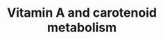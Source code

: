 ---
annotations:
- id: PW:0000141
  parent: classic metabolic pathway
  type: Pathway Ontology
  value: retinol metabolic pathway
- id: PW:0000135
  parent: classic metabolic pathway
  type: Pathway Ontology
  value: metabolic pathway of cofactors, vitamins, nutrients
- id: PW:0001116
  parent: signaling pathway
  type: Pathway Ontology
  value: vitamin A and metabolites signaling pathway
- id: CL:0000584
  parent: native cell
  type: Cell Type Ontology
  value: enterocyte
authors:
- Andra
- PaoloRomano
- AlexanderPico
- MaintBot
- Evelo
- Susan
- Thomas
- Khanspers
- AllanKuchinsky
- Anwesha
- Ddigles
- Egonw
- Mkutmon
- Zari
- Fehrhart
- DeSl
- Eweitz
- Conroy lipids
citedin:
- link: 10.1007/s13770-023-00621-1
  title: Reconstructed Human Skin with Hypodermis Shows Essential Role of Adipose
    Tissue in Skin Metabolism (2024)
- link: 10.1080/15622975.2023.2281514
  title: Interactive neuroinflammation pathways and transcriptomics-based identification
    of drugs and chemical compounds for schizophrenia (2023)
- link: 10.1177/11779322231155068
  title: 'New Insight Into Mechanisms of Hepatic Encephalopathy: An Integrative Analysis
    Approach to Identify Molecular Markers and Therapeutic Targets'
- link: 10.1016/j.compbiomed.2014.12.003
  title: Integrative epigenetic profiling analysis identifies DNA methylation changes
    associated with chronic alcohol consumption (2015)
communities:
- Micronutrients
description: This pathway is about carotenoid and vitamin A metabolism. The initial
  version was created by the NuGO focusteam on Carotenoid metabolism. It was used
  to test a text mining workflow which added some additional entities (see Waagmeester
  et al. 2009 [https://www.ncbi.nlm.nih.gov/pubmed/19715393]).
last-edited: 2024-02-21
ndex: 8388ab5c-8b62-11eb-9e72-0ac135e8bacf
organisms:
- Homo sapiens
redirect_from:
- /index.php/Pathway:WP716
- /instance/WP716
- /instance/WP716_r128717
revision: r128717
schema-jsonld:
- '@context': https://schema.org/
  '@id': https://wikipathways.github.io/pathways/WP716.html
  '@type': Dataset
  creator:
    '@type': Organization
    name: WikiPathways
  description: This pathway is about carotenoid and vitamin A metabolism. The initial
    version was created by the NuGO focusteam on Carotenoid metabolism. It was used
    to test a text mining workflow which added some additional entities (see Waagmeester
    et al. 2009 [https://www.ncbi.nlm.nih.gov/pubmed/19715393]).
  keywords:
  - 11-cis-Retinal
  - 11-cis-Retinol
  - 13,14 dihydroretinal
  - 13,14-dihydroretinoic acid
  - 4-oxo-13,14-dihydroretinoic acid
  - 4-oxo-Retinoic acid
  - 9-cis-Retinal
  - 9-cis-Retinoic acid
  - 9-cis-Retinol
  - ARAT
  - Abcg5
  - Abcg8
  - Adh1
  - Adh4
  - Aldh1a1
  - Aldh1a2
  - Aldh1a3
  - All-trans-13,14-dihydroretinol
  - Alpha-Carotene
  - Astaxanthin
  - Awat
  - Bcdo2
  - Bcmo1
  - Beta-Cryptoxanthin
  - Betacarotene
  - Canthaxanthin
  - Cd36
  - Crabp1
  - Crabp2
  - Cyp26a1
  - Cyp26b1
  - Cyp2e1
  - Dhrs3
  - Lpl
  - Lrat
  - Lutein
  - Lycopene
  - MAPK
  - Npc1l1
  - RARa
  - RARb
  - RARg
  - RPE65
  - RXRa
  - RXRb
  - RXRg
  - Rbp1
  - Rbp2
  - Rbp4
  - Rbp7
  - Rdh10
  - Rdh12
  - Rdh5
  - Rdh8
  - RetinalVitamin A aldehyde
  - Retinol dehydrogenases
  - RetinolVitamin A
  - Retinyl ester
  - Retsat
  - Rlbp1
  - Scarb1
  - Sult1a1
  - Sult2b1
  - Violaxanthin
  - Vitamin D3
  - Zeaxanthin
  - all-trans Retinal
  - all-trans Retinoic acidVitamin A acid
  - all-trans RetinolVitamin A
  - beta 10' apocarotenal
  license: CC0
  name: Vitamin A and carotenoid metabolism
seo: CreativeWork
title: Vitamin A and carotenoid metabolism
wpid: WP716
---